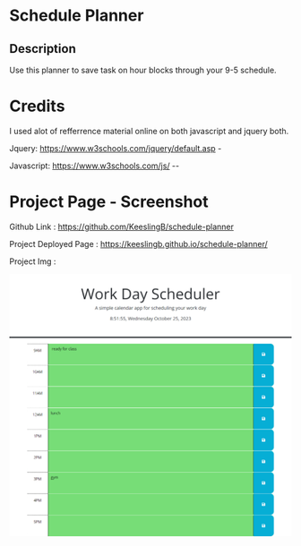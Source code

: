 # Schedule Planner

## Description

Use this planner to save task on hour blocks through your 9-5 schedule.


# Credits

I used alot of refferrence material online on both javascript and jquery both.

Jquery: https://www.w3schools.com/jquery/default.asp  -

Javascript: https://www.w3schools.com/js/  --


# Project Page - Screenshot

Github Link : https://github.com/KeeslingB/schedule-planner

Project Deployed Page : https://keeslingb.github.io/schedule-planner/

Project Img :

 ![](./Assets/project-img.png)

